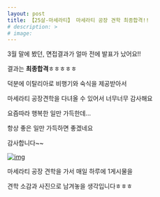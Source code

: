 ```yaml
---
layout: post
title: 【25살-마세라티】 마세라티 공장 견학 최종합격!!
# description: >
# image: 
---
```

 
3월 말에 봤던, 면접결과가 얼마 전에 발표가 났어요!!



결과는 **최종합격**ㅎㅎㅎㅎㅎ



덕분에 이탈리아로 비행기와 숙식을 제공받아서



마세라티 공장견학을 다녀올 수 있어서 너무너무 감사해요



요즘따라 행복한 일만 가득한데... 



항상 좋은 일만 가득하면 좋겠네요



감사합니다~~



[![img](https://postfiles.pstatic.net/MjAxOTA0MTJfMTI1/MDAxNTU1MDUwNzIwMTcw.G2-0r-7ICLMLwCPX5A2r0Y9c2GBqFPrX_XCtr3hshOsg.vugTiRGuTTP72ep72LOvGpKdkn6g-bU3-mA6GFFM1fgg.JPEG.sb020518/SE-3e90d3e0-bb19-49ab-8928-f49e87d358d8.jpg?type=w773)](https://blog.naver.com/PostView.nhn?blogId=sb020518&logNo=221512011586&categoryNo=32&parentCategoryNo=0&viewDate=&currentPage=1&postListTopCurrentPage=1&from=postList&userTopListOpen=true&userTopListCount=5&userTopListManageOpen=false&userTopListCurrentPage=1#)



마세라티 공장 견학을 가서 매일 하루에 1게시물을 



견학 소감과 사진으로 남겨놓을 생각입니다ㅎㅎㅎ